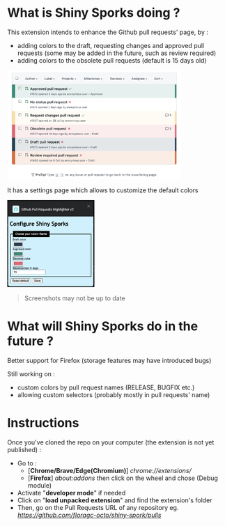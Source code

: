 # What is Shiny Sporks doing ?

This extension intends to enhance the Github pull requests' page, by :
- adding colors to the draft, requesting changes and approved pull requests (some may be added in the future, such as review required)
- adding colors to the obsolete pull requests (default is 15 days old)

<img src="docs/pr_list.png" height="250"/>

It has a settings page which allows to customize the default colors

<img src="docs/settings_page.png" width="200" height="200" />

> Screenshots may not be up to date

# What will Shiny Sporks do in the future ?

Better support for Firefox (storage features may have introduced bugs)

Still working on :
- custom colors by pull request names (RELEASE, BUGFIX etc.)
- allowing custom selectors (probably mostly in pull requests' name)

# Instructions

Once you've cloned the repo on your computer (the extension is not yet published) :
 - Go to :
   - [**Chrome/Brave/Edge(Chromium)**] *chrome://extensions/*
   - [**Firefox**] *about:addons* then click on the wheel and chose (Debug module)
 - Activate "**developer mode**" if needed
 - Click on "**load unpacked extension**" and find the extension's folder
 - Then, go on the Pull Requests URL of any repository eg. *https://github.com/floragc-octo/shiny-spork/pulls*
